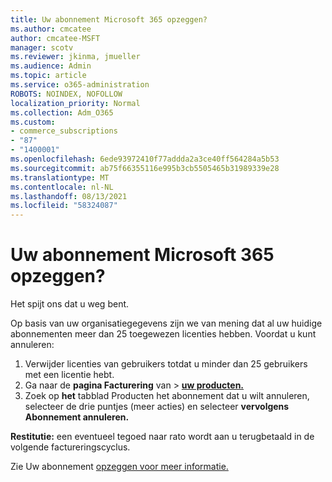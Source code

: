 ```yaml
---
title: Uw abonnement Microsoft 365 opzeggen?
ms.author: cmcatee
author: cmcatee-MSFT
manager: scotv
ms.reviewer: jkinma, jmueller
ms.audience: Admin
ms.topic: article
ms.service: o365-administration
ROBOTS: NOINDEX, NOFOLLOW
localization_priority: Normal
ms.collection: Adm_O365
ms.custom:
- commerce_subscriptions
- "87"
- "1400001"
ms.openlocfilehash: 6ede93972410f77addda2a3ce40ff564284a5b53
ms.sourcegitcommit: ab75f66355116e995b3cb5505465b31989339e28
ms.translationtype: MT
ms.contentlocale: nl-NL
ms.lasthandoff: 08/13/2021
ms.locfileid: "58324087"
---
```

# <a name="canceling-your-microsoft-365-subscription"></a>Uw abonnement Microsoft 365 opzeggen?

Het spijt ons dat u weg bent.
  
Op basis van uw organisatiegegevens zijn we van mening dat al uw huidige abonnementen meer dan 25 toegewezen licenties hebben. Voordat u kunt annuleren:

1. Verwijder licenties van gebruikers totdat u minder dan 25 gebruikers met een licentie hebt.
2. Ga naar de **pagina Facturering** van \> **[uw producten.](https://go.microsoft.com/fwlink/p/?linkid=842054)**
3. Zoek op **het** tabblad Producten het abonnement dat u wilt annuleren, selecteer de drie puntjes (meer acties) en selecteer **vervolgens Abonnement annuleren.**

**Restitutie:** een eventueel tegoed naar rato wordt aan u terugbetaald in de volgende factureringscyclus.

Zie Uw abonnement [opzeggen voor meer informatie.](https://docs.microsoft.com/microsoft-365/commerce/subscriptions/cancel-your-subscription)